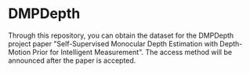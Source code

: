 # DMPDepth

Through this repository, you can obtain the dataset for the DMPDepth project paper "Self-Supervised Monocular Depth Estimation with Depth-Motion Prior for Intelligent Measurement".
The access method will be announced after the paper is accepted.
